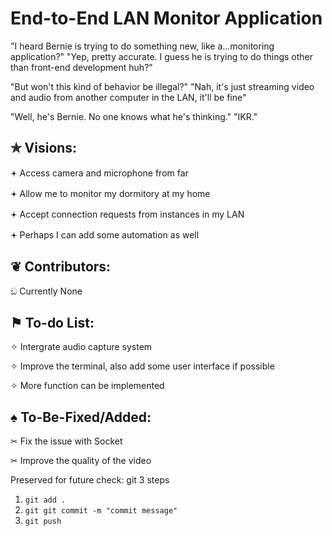 ﻿# End-to-End LAN Monitor Application

"I heard Bernie is trying to do something new, like a...monitoring application?"
"Yep, pretty accurate. I guess he is trying to do things other than front-end development huh?"

"But won't this kind of behavior be illegal?"
"Nah, it's just streaming video and audio from another computer in the LAN, it'll be fine"

"Well, he's Bernie. No one knows what he's thinking."
"IKR."

✯ Visions:
-
  𖥔 Access camera and microphone from far
  
  𖥔 Allow me to monitor my dormitory at my home
  
  𖥔 Accept connection requests from instances in my LAN
  
  𖥔 Perhaps I can add some automation as well
  
❦ Contributors:
-
  ඩ Currently None
  
⚑ To-do List:
-
  ✧ Intergrate audio capture system
  
  ✧ Improve the terminal, also add some user interface if possible
  
  ✧ More function can be implemented

♠︎ To-Be-Fixed/Added:
-
  ✂ Fix the issue with Socket

  ✂ Improve the quality of the video
  
Preserved for future check: git 3 steps
1. ```git add .```
2. ```git git commit -m "commit message"```
3. ```git push```
